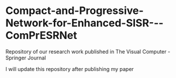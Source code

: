 # Compact-and-Progressive-Network-for-Enhanced-SISR---ComPrESRNet
Repository of our research work published in The Visual Computer - Springer Journal

I will update this repository after publishing my paper
